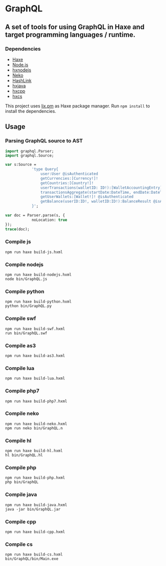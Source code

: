 # GraphQL

## A set of tools for using GraphQL in Haxe and target programming languages / runtime.

### Dependencies

 * [Haxe](https://haxe.org/)
 * [Node.js](https://nodejs.org/)
 * [hxnodejs](https://lib.haxe.org/p/hxnodejs)
 * [Neko](https://nekovm.org)
 * [HashLink](https://hashlink.haxe.org)
 * [hxjava](https://lib.haxe.org/p/hxjava)
 * [hxcpp](https://lib.haxe.org/p/hxcpp)
 * [hxcs](https://lib.haxe.org/p/hxcs)

This project uses [lix.pm](https://github.com/lix-pm/lix.client) as Haxe package manager.
Run `npm install` to install the dependencies.


## Usage 

### Parsing GraphQL source to AST


```hx
import graphql.Parser;
import graphql.Source;

var s:Source = 
			'type Query{
				user:User @isAuthenticated
				getCurrencies:[Currency!]!
				getCountries:[Country!]!
				userTransactions(walletID: ID!):[WalletAccountingEntry] @isAuthenticated
				transactionsAggregate(startDate:DateTime, endDate:DateTime):[Transaction] @isAuthenticated
				getUserWallets:[Wallet!]! @isAuthenticated
				getBalance(userID:ID!, walletID:ID!):BalanceResult @isAuthenticated
			}';
	
var doc = Parser.parse(s, {
			noLocation: true
});
trace(doc);
```

### Compile js

```
npm run haxe build-js.hxml
```

### Compile nodejs

```
npm run haxe build-nodejs.hxml
node bin/GraphQL.js
```

### Compile python

```
npm run haxe build-python.hxml
python bin/GraphQL.py
```

### Compile swf

```
npm run haxe build-swf.hxml
run bin/GraphQL.swf
```

### Compile as3

```
npm run haxe build-as3.hxml
```

### Compile lua

```
npm run haxe build-lua.hxml
```

### Compile php7

```
npm run haxe build-php7.hxml
```

### Compile neko

```
npm run haxe build-neko.hxml
npm run neko bin/GraphQL.n
```

### Compile hl

```
npm run haxe build-hl.hxml
hl bin/GraphQL.hl
```

### Compile php

```
npm run haxe build-php.hxml
php bin/GraphQL
```

### Compile java

```
npm run haxe build-java.hxml
java -jar bin/GraphQL.jar
```

### Compile cpp

```
npm run haxe build-cpp.hxml
```

### Compile cs

```
npm run haxe build-cs.hxml
bin/GraphQL/bin/Main.exe
```

